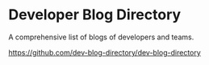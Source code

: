 # Developer Blog Directory

A comprehensive list of blogs of developers and teams.

https://github.com/dev-blog-directory/dev-blog-directory
